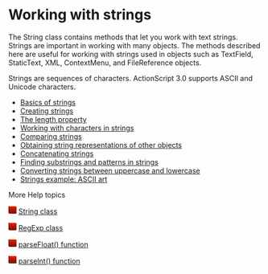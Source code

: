 # Working with strings

The String class contains methods that let you work with text strings. Strings
are important in working with many objects. The methods described here are
useful for working with strings used in objects such as TextField, StaticText,
XML, ContextMenu, and FileReference objects.

Strings are sequences of characters. ActionScript 3.0 supports ASCII and Unicode
characters.

- [Basics of strings](./basics-of-strings.md)
- [Creating strings](./creating-strings.md)
- [The length property](./the-length-property.md)
- [Working with characters in strings](./working-with-characters-in-strings.md)
- [Comparing strings](./comparing-strings.md)
- [Obtaining string representations of other objects](./obtaining-string-representations-of-other-objects.md)
- [Concatenating strings](./concatenating-strings.md)
- [Finding substrings and patterns in strings](./finding-substrings-and-patterns-in-strings.md)
- [Converting strings between uppercase and lowercase](./converting-strings-between-uppercase-and-lowercase.md)
- [Strings example: ASCII art](./strings-example-ascii-art.md)

More Help topics

![](../../img/flashplatformLinkIndicator.png)
[String class](https://airsdk.dev/reference/actionscript/3.0/String.html)

![](../../img/flashplatformLinkIndicator.png)
[RegExp class](https://airsdk.dev/reference/actionscript/3.0/RegExp.html)

![](../../img/flashplatformLinkIndicator.png)
[parseFloat() function](https://airsdk.dev/reference/actionscript/3.0/package.html#parseFloat%28%29)

![](../../img/flashplatformLinkIndicator.png)
[parseInt() function](https://airsdk.dev/reference/actionscript/3.0/package.html#parseInt%28%29)

